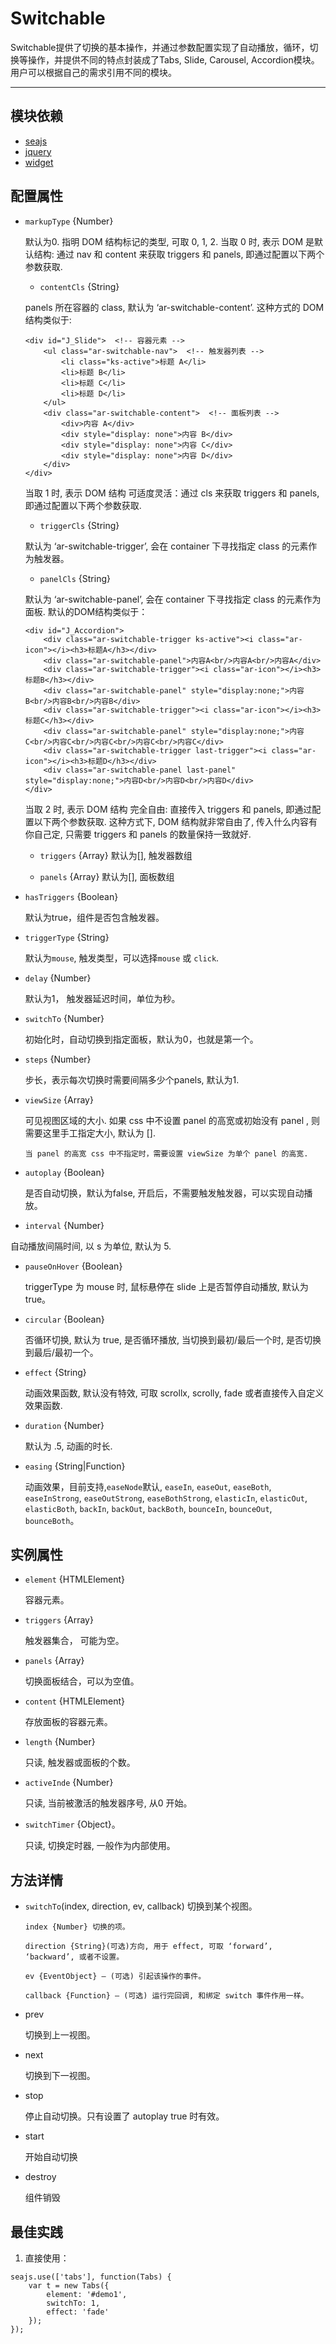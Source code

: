 # Switchable

Switchable提供了切换的基本操作，并通过参数配置实现了自动播放，循环，切换等操作，并提供不同的特点封装成了Tabs, Slide, Carousel, Accordion模块。用户可以根据自己的需求引用不同的模块。

---

## 模块依赖

 - [seajs](seajs/README.md)
 - [jquery](jquery/README.md)
 - [widget](widget/README.md)


## 配置属性

* `markupType` {Number} 

	默认为0. 指明 DOM 结构标记的类型, 可取 0, 1, 2.
    当取 0 时, 表示 DOM 是默认结构: 通过 nav 和 content 来获取 triggers 和 panels, 即通过配置以下两个参数获取.
    * `contentCls` {String}
    
    panels 所在容器的 class, 默认为 ‘ar-switchable-content’. 这种方式的 DOM 结构类似于:
    
    ```
    <div id="J_Slide">  <!-- 容器元素 -->
        <ul class="ar-switchable-nav">  <!-- 触发器列表 -->
            <li class="ks-active">标题 A</li>
            <li>标题 B</li>
            <li>标题 C</li>
            <li>标题 D</li>
        </ul>
        <div class="ar-switchable-content">  <!-- 面板列表 -->
            <div>内容 A</div>
            <div style="display: none">内容 B</div>
            <div style="display: none">内容 C</div>
            <div style="display: none">内容 D</div>
        </div>
    </div>
    ```
    当取 1 时, 表示 DOM 结构 可适度灵活：通过 cls 来获取 triggers 和 panels, 即通过配置以下两个参数获取.
    
    * `triggerCls` {String}
    
    默认为 ‘ar-switchable-trigger’, 会在 container 下寻找指定 class 的元素作为触发器。
    
      
    * `panelCls` {String}
    
    默认为 ‘ar-switchable-panel’, 会在 container 下寻找指定 class 的元素作为面板.
    默认的DOM结构类似于：
    
    ```
    <div id="J_Accordion">
        <div class="ar-switchable-trigger ks-active"><i class="ar-icon"></i><h3>标题A</h3></div>
        <div class="ar-switchable-panel">内容A<br/>内容A<br/>内容A</div>
        <div class="ar-switchable-trigger"><i class="ar-icon"></i><h3>标题B</h3></div>
        <div class="ar-switchable-panel" style="display:none;">内容B<br/>内容B<br/>内容B</div>
        <div class="ar-switchable-trigger"><i class="ar-icon"></i><h3>标题C</h3></div>
        <div class="ar-switchable-panel" style="display:none;">内容C<br/>内容C<br/>内容C<br/>内容C<br/>内容C</div>
        <div class="ar-switchable-trigger last-trigger"><i class="ar-icon"></i><h3>标题D</h3></div>
        <div class="ar-switchable-panel last-panel" style="display:none;">内容D<br/>内容D<br/>内容D</div>
    </div>
    ```
    当取 2 时, 表示 DOM 结构 完全自由: 直接传入 triggers 和 panels, 即通过配置以下两个参数获取. 这种方式下, DOM 结构就非常自由了, 传入什么内容有你自己定, 只需要 triggers 和 panels 的数量保持一致就好.
    * `triggers` {Array<HTMLElement>} 默认为[], 触发器数组
    
    * `panels` {Array<HTMLElement>} 默认为[], 面板数组

* `hasTriggers` {Boolean}

   默认为true，组件是否包含触发器。
  
* `triggerType` {String}

   默认为`mouse`, 触发类型，可以选择`mouse` 或 `click`.
   
* `delay` {Number}

   默认为1， 触发器延迟时间，单位为秒。

* `switchTo` {Number}

  初始化时，自动切换到指定面板，默认为0，也就是第一个。

* `steps` {Number}

  步长，表示每次切换时需要间隔多少个panels, 默认为1.

* `viewSize` {Array}

  可见视图区域的大小. 如果 css 中不设置 panel 的高宽或初始没有 panel , 则需要这里手工指定大小, 默认为 [].
  
  `当 panel 的高宽 css 中不指定时，需要设置 viewSize 为单个 panel 的高宽.`
  
* `autoplay` {Boolean}

  是否自动切换，默认为false, 开启后，不需要触发触发器，可以实现自动播放。

*  `interval` {Number}

  自动播放间隔时间, 以 s 为单位, 默认为 5.

* `pauseOnHover` {Boolean}

  triggerType 为 mouse 时, 鼠标悬停在 slide 上是否暂停自动播放, 默认为 true。

* `circular` {Boolean}

  否循环切换, 默认为 true, 是否循环播放, 当切换到最初/最后一个时, 是否切换到最后/最初一个。
 
* `effect` {String}

  动画效果函数, 默认没有特效, 可取 scrollx, scrolly, fade 或者直接传入自定义效果函数.

* `duration` {Number}

  默认为 .5, 动画的时长.

* `easing` {String|Function}

  动画效果，目前支持,`easeNode`默认, `easeIn`, `easeOut`, `easeBoth`, `easeInStrong`, `easeOutStrong`, `easeBothStrong`, `elasticIn`, `elasticOut`, `elasticBoth`, `backIn`, `backOut`, `backBoth`, `bounceIn`, `bounceOut`, `bounceBoth`。
  

## 实例属性
* `element` {HTMLElement}

  容器元素。
* `triggers` {Array}

  触发器集合， 可能为空。
* `panels` {Array}

  切换面板结合，可以为空值。
* `content` {HTMLElement}

  存放面板的容器元素。
* `length` {Number}

  只读, 触发器或面板的个数。
* `activeInde` {Number}

  只读, 当前被激活的触发器序号, 从0 开始。
* `switchTimer` {Object}。

  只读, 切换定时器, 一般作为内部使用。
  
## 方法详情
* `switchTo`(index, direction, ev, callback)
  切换到某个视图。

      index {Number} 切换的项。
      
      direction {String}(可选)方向, 用于 effect, 可取 ‘forward’, ‘backward’, 或者不设置。
      
      ev {EventObject} – (可选) 引起该操作的事件。
      
      callback {Function} – (可选) 运行完回调, 和绑定 switch 事件作用一样。
      
  
* prev

  切换到上一视图。
* next

  切换到下一视图。

* stop

  停止自动切换。只有设置了 autoplay true 时有效。

* start

  开始自动切换
* destroy

  组件销毁



## 最佳实践

1. 直接使用：

```
seajs.use(['tabs'], function(Tabs) {
    var t = new Tabs({
        element: '#demo1',
        switchTo: 1,
        effect: 'fade'
    });
});

```

      

